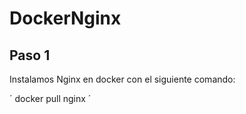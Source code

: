 # DockerNginx

## Paso 1

Instalamos Nginx en docker con el siguiente comando:

´ docker pull nginx ´

